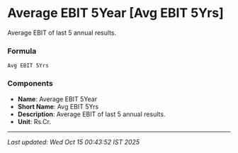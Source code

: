 # Average EBIT 5Year [Avg EBIT 5Yrs]
Average EBIT of last 5 annual results.

### Formula
```text
Avg EBIT 5Yrs
```


### Components
- **Name**: Average EBIT 5Year
- **Short Name**: Avg EBIT 5Yrs
- **Description**: Average EBIT of last 5 annual results.
- **Unit**: Rs.Cr.

---
*Last updated: Wed Oct 15 00:43:52 IST 2025*
